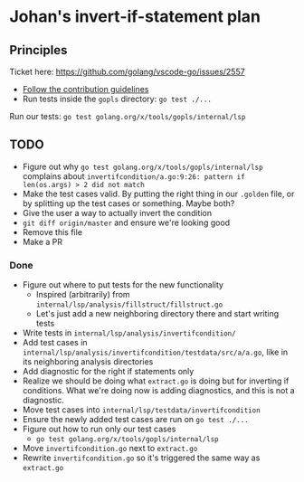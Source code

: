# Johan's invert-if-statement plan

## Principles

Ticket here: <https://github.com/golang/vscode-go/issues/2557>

* [Follow the contribution guidelines](doc/contributing.md)
* Run tests inside the `gopls` directory: `go test ./...`

Run our tests: `go test golang.org/x/tools/gopls/internal/lsp`

## TODO

* Figure out why `go test golang.org/x/tools/gopls/internal/lsp` complains about
  `invertifcondition/a.go:9:26: pattern if len(os.args) > 2 did not match`
* Make the test cases valid. By putting the right thing in our `.golden` file,
  or by splitting up the test cases or something. Maybe both?
* Give the user a way to actually invert the condition
* `git diff origin/master` and ensure we're looking good
* Remove this file
* Make a PR

### Done

* Figure out where to put tests for the new functionality
  * Inspired (arbitrarily) from `internal/lsp/analysis/fillstruct/fillstruct.go`
  * Let's just add a new neighboring directory there and start writing tests
* Write tests in `internal/lsp/analysis/invertifcondition/`
* Add test cases in
  `internal/lsp/analysis/invertifcondition/testdata/src/a/a.go`, like in its
  neighboring analysis directories
* Add diagnostic for the right if statements only
* Realize we should be doing what `extract.go` is doing but for inverting if
  conditions. What we're doing now is adding diagnostics, and this is not a
  diagnostic.
* Move test cases into `internal/lsp/testdata/invertifcondition`
* Ensure the newly added test cases are run on `go test ./...`
* Figure out how to run only our test cases
  * `go test golang.org/x/tools/gopls/internal/lsp`
* Move `invertifcondition.go` next to `extract.go`
* Rewrite `invertifcondition.go` so it's triggered the same way as `extract.go`
